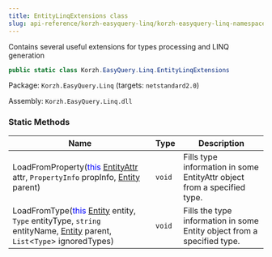 ```yaml
---
title: EntityLinqExtensions class
slug: api-reference/korzh-easyquery-linq/korzh-easyquery-linq-namespace/entitylinqextensions-class
---
```



Contains several useful extensions for types processing and LINQ generation
```csharp
public static class Korzh.EasyQuery.Linq.EntityLinqExtensions

```
Package: `Korzh.EasyQuery.Linq` (targets: `netstandard2.0`)

Assembly: `Korzh.EasyQuery.Linq.dll`

### Static Methods

| Name | Type | Description | 
| --- | --- | --- | 
| LoadFromProperty(<span style='color: blue'>this</span> [EntityAttr](/api-reference/korzh-easyquery/korzh-easyquery-namespace/entityattr-class) attr, `PropertyInfo` propInfo, [Entity](/api-reference/korzh-easyquery/korzh-easyquery-namespace/entity-class) parent) | `void` | Fills type information in some EntityAttr object from a specified type. | 
| LoadFromType(<span style='color: blue'>this</span> [Entity](/api-reference/korzh-easyquery/korzh-easyquery-namespace/entity-class) entity, `Type` entityType, `string` entityName, [Entity](/api-reference/korzh-easyquery/korzh-easyquery-namespace/entity-class) parent, `List`&lt;`Type`&gt; ignoredTypes) | `void` | Fills the type information in some Entity object from a specified type. |
